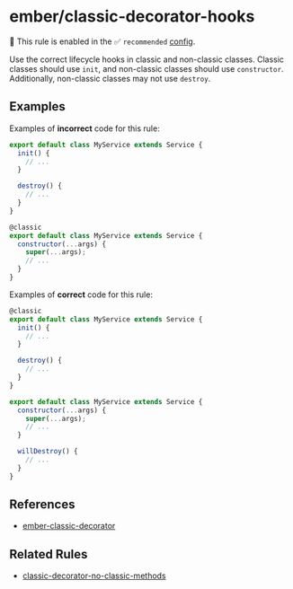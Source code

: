 # ember/classic-decorator-hooks

💼 This rule is enabled in the ✅ `recommended` [config](https://github.com/ember-cli/eslint-plugin-ember#-configurations).

<!-- end auto-generated rule header -->

Use the correct lifecycle hooks in classic and non-classic classes. Classic
classes should use `init`, and non-classic classes should use `constructor`.
Additionally, non-classic classes may not use `destroy`.

## Examples

Examples of **incorrect** code for this rule:

```js
export default class MyService extends Service {
  init() {
    // ...
  }

  destroy() {
    // ...
  }
}
```

```js
@classic
export default class MyService extends Service {
  constructor(...args) {
    super(...args);
    // ...
  }
}
```

Examples of **correct** code for this rule:

```js
@classic
export default class MyService extends Service {
  init() {
    // ...
  }

  destroy() {
    // ...
  }
}
```

```js
export default class MyService extends Service {
  constructor(...args) {
    super(...args);
    // ...
  }

  willDestroy() {
    // ...
  }
}
```

## References

- [ember-classic-decorator](https://github.com/pzuraq/ember-classic-decorator)

## Related Rules

- [classic-decorator-no-classic-methods](classic-decorator-no-classic-methods.md)
